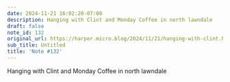 ```yaml
---
date: 2024-11-21 16:02:28-07:00
description: Hanging with Clint and Monday Coffee in north lawndale
draft: false
note_id: 132
original_url: https://harper.micro.blog/2024/11/21/hanging-with-clint.html
sub_title: Untitled
title: 'Note #132'
---
```


Hanging with Clint and Monday Coffee in north lawndale